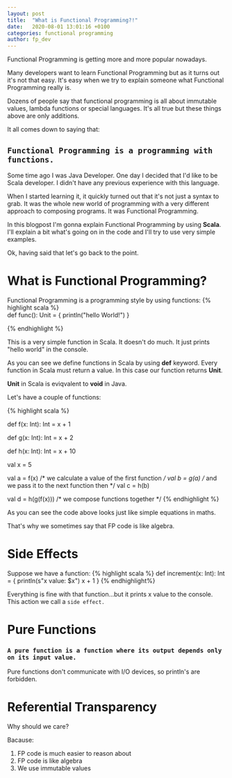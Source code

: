 ```yaml
---
layout: post
title:  "What is Functional Programming?!"
date:   2020-08-01 13:01:16 +0100
categories: functional programming
author: fp_dev
---
```


Functional Programming is getting more and more popular nowadays.  

Many developers want to learn Functional Programming but as it turns out it's not that easy.
It's easy when we try to explain someone what Functional Programming really is.  

Dozens of people say that functional programming is all about immutable values, lambda functions or special languages.
It's all true but these things above are only additions.

It all comes down to saying that:
## `Functional Programming is a programming with functions.`
Some time ago I was Java Developer. One day I decided that I'd like to be Scala developer. I didn't have any previous experience with this language.

When I started learning it, it quickly turned out that it's not just a syntax to grab. It was the whole new world of programming with a very different approach to composing programs. It was Functional Programming.

In this blogpost I'm gonna explain Functional Programming by using **Scala**. I'll explain a bit what's going on in the
code and I'll try to use very simple examples.

Ok, having said that let's go back to the point.

# What is Functional Programming?

Functional Programming is a programming style by using functions:
{% highlight scala %}   
def func(): Unit = {
    println("hello World!")
}

{% endhighlight %}

This is a very simple function in Scala. It doesn't do much. It just prints "hello world" in the console.

As you can see we define functions in Scala by using **def** keyword. Every function in Scala must return a value. In
this case our function returns **Unit**.  

**Unit** in Scala is eviqvalent to **void** in Java.

Let's have a couple of functions:

{% highlight scala %}

def f(x: Int): Int = x + 1

def g(x: Int): Int = x + 2

def h(x: Int): Int = x + 10

val x = 5

val a = f(x) /* we calculate a value of the first function */
val b = g(a) /* and we pass it to the next function then */
val c = h(b)

val d = h(g(f(x))) /* we compose functions together */
{% endhighlight %}

As you can see the code above looks just like simple equations in maths.

That's why we sometimes say that FP code is like algebra.

# Side Effects
Suppose we have a function: 
{% highlight scala %}
def increment(x: Int): Int = {
  println(s"x value: $x")
  x + 1
}
{% endhighlight%}

Everything is fine with that function...but it prints x value to the console.  
This action we call a `side effect.`

# Pure Functions

### `A pure function is a function where its output depends only on its input value.`  
Pure functions don't communicate with I/O devices, so println's are forbidden.


# Referential Transparency

Why should we care?

Bacause:
1. FP code is much easier to reason about
2. FP code is like algebra
3. We use immutable values

